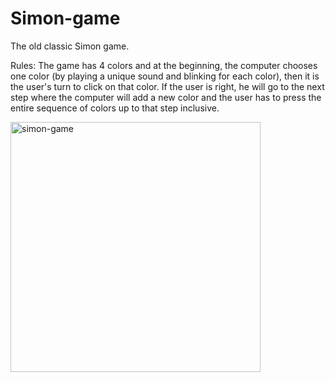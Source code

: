 # Simon-game
The old classic Simon game.

Rules:
The game has 4 colors and at the beginning, the computer chooses one color
(by playing a unique sound and blinking for each color), then it is the user's turn to click on that color.
If the user is right, he will go to the next step where the computer will add a new color and
the user has to press the entire sequence of colors up to that step inclusive.

<img width="400" alt="simon-game" src="https://github.com/EliyaRabia/Simon-game/assets/87569799/770b5c0b-395e-4138-890c-76a8a99d8791">
